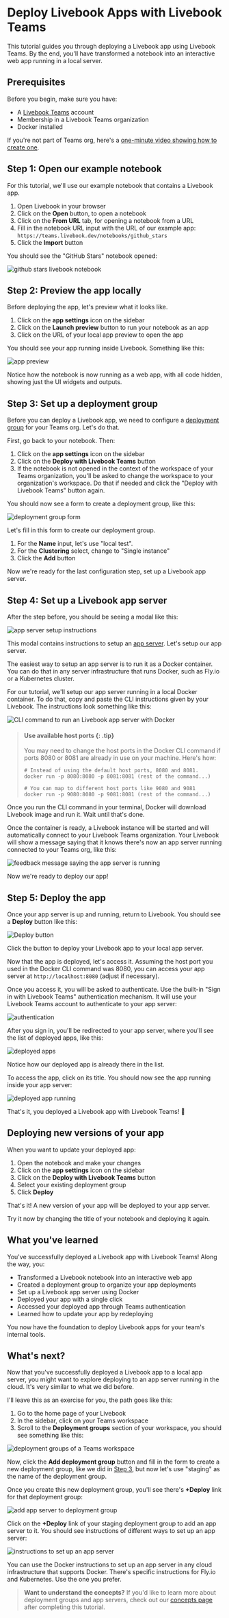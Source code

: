 # Deploy Livebook Apps with Livebook Teams

This tutorial guides you through deploying a Livebook app using Livebook Teams. By the end, you'll have transformed a notebook into an interactive web app running in a local server.

## Prerequisites

Before you begin, make sure you have:

- A [Livebook Teams](https://livebook.dev/teams) account
- Membership in a Livebook Teams organization
- Docker installed

If you're not part of Teams org, here's a [one-minute video showing how to create one](https://www.youtube.com/watch?v=Ox8-JT0JHO4).

## Step 1: Open our example notebook

For this tutorial, we'll use our example notebook that contains a Livebook app.

1. Open Livebook in your browser
2. Click on the **Open** button, to open a notebook
3. Click on the **From URL** tab, for opening a notebook from a URL
4. Fill in the notebook URL input with the URL of our example app: `https://teams.livebook.dev/notebooks/github_stars`
5. Click the **Import** button

You should see the "GitHub Stars" notebook opened:

![github stars livebook notebook](images/github_stars_notebook.png)

## Step 2: Preview the app locally

Before deploying the app, let's preview what it looks like.

1. Click on the **app settings** icon on the sidebar
2. Click on the **Launch preview** button to run your notebook as an app
3. Click on the URL of your local app preview to open the app

You should see your app running inside Livebook. Something like this:

![app preview](images/app_preview.png)

Notice how the notebook is now running as a web app, with all code hidden, showing just the UI widgets and outputs.

## Step 3: Set up a deployment group

Before you can deploy a Livebook app, we need to configure a [deployment group](teams_concepts.md#deployment-groups)
for your Teams org. Let's do that.

First, go back to your notebook. Then:

1. Click on the **app settings** icon on the sidebar
2. Click on the **Deploy with Livebook Teams** button
3. If the notebook is not opened in the context of the workspace of your Teams organization, you'll be asked to change the workspace to your organization's workspace. Do that if needed and click the "Deploy with Livebook Teams" button again.

You should now see a form to create a deployment group, like this:

![deployment group form](images/deployment_group_form.png)

Let's fill in this form to create our deployment group.

1. For the **Name** input, let's use "local test".
2. For the **Clustering** select, change to "Single instance"
3. Click the **Add** button

Now we're ready for the last configuration step, set up a Livebook app server.

## Step 4: Set up a Livebook app server

After the step before, you should be seeing a modal like this:

![app server setup instructions](images/app_server_setup.png)

This modal contains instructions to setup an [app server](teams_concepts.md#app-server). Let's setup our app server.

The easiest way to setup an app server is to run it as a Docker container. You can do that in any
server infrastructure that runs Docker, such as Fly.io or a Kubernetes cluster.

For our tutorial, we'll setup our app server running in a local Docker container. To do that,
copy and paste the CLI instructions given by your Livebook. The instructions look something
like this:

![CLI command to run an Livebook app server with Docker](images/app_server_docker.png)

> #### Use available host ports {: .tip}
>
> You may need to change the host ports in the Docker CLI command if ports
> 8080 or 8081 are already in use on your machine. Here's how:
>
> ```
> # Instead of using the default host ports, 8080 and 8081.
> docker run -p 8080:8080 -p 8081:8081 (rest of the command...)
> ```
>
> ```
> # You can map to different host ports like 9080 and 9081
> docker run -p 9080:8080 -p 9081:8081 (rest of the command...)
> ```

Once you run the CLI command in your terminal, Docker will download Livebook image and run it. Wait until that's done.

Once the container is ready, a Livebook instance will be started and will automatically connect to your Livebook Teams organization. Your Livebook will show a message saying that it knows there's now an app server running connected to your Teams org, like this:

![feedback message saying the app server is running](images/app_server_setup_message.png)

Now we're ready to deploy our app!

## Step 5: Deploy the app

Once your app server is up and running, return to Livebook. You should see a **Deploy** button like this:

![Deploy button](images/deploy_button.png)

Click the button to deploy your Livebook app to your local app server.

Now that the app is deployed, let's access it. Assuming the host port you used in the Docker CLI command was 8080, you can access your app server at `http://localhost:8080` (adjust if necessary).

Once you access it, you will be asked to authenticate. Use the built-in "Sign in with Livebook Teams" authentication mechanism. It will use your Livebook Teams account to authenticate to your app server:

![authentication](images/app_server_authentication.png)

After you sign in, you'll be redirected to your app server, where you'll see the list of deployed
apps, like this:

![deployed apps](images/deployed_apps.png)

Notice how our deployed app is already there in the list.

To access the app, click on its title. You should now see the app running inside your app server:

![deployed app running](images/deployed_app.png)

That's it, you deployed a Livebook app with Livebook Teams! 🎉

## Deploying new versions of your app

When you want to update your deployed app:

1. Open the notebook and make your changes
2. Click on the **app settings** icon on the sidebar
3. Click on the **Deploy with Livebook Teams** button
4. Select your existing deployment group
5. Click **Deploy**

That's it! A new version of your app will be deployed to your app server.

Try it now by changing the title of your notebook and deploying it again.

## What you've learned

You've successfully deployed a Livebook app with Livebook Teams! Along the way, you:

- Transformed a Livebook notebook into an interactive web app
- Created a deployment group to organize your app deployments
- Set up a Livebook app server using Docker
- Deployed your app with a single click
- Accessed your deployed app through Teams authentication
- Learned how to update your app by redeploying

You now have the foundation to deploy Livebook apps for your team's internal tools.

## What's next?

Now that you've successfully deployed a Livebook app to a local app server, you might want to explore deploying to an app server running in the cloud. It's very similar to what we did before.

I'll leave this as an exercise for you, the path goes like this:

1. Go to the home page of your Livebook
2. In the sidebar, click on your Teams workspace
3. Scroll to the **Deployment groups** section of your workspace, you should see something like this:

![deployment groups of a Teams workspace](images/deployment_groups_inside_workspace.png)

Now, click the **Add deployment group** button and fill in the form to create a new deployment group, like we did in [Step 3](#step-3-set-up-a-deployment-group), but now let's use "staging" as the name of the deployment group.

Once you create this new deployment group, you'll see there's **+Deploy** link for that deployment
group:

![add app server to deployment group](images/add_app_server_to_deployment_group.png)

Click on the **+Deploy** link of your staging deployment group to add an app server to it. You should see instructions of different ways to set up an app server:

![instructions to set up an app server](images/instructions_setup_app_server.png)

You can use the Docker instructions to set up an app server in any cloud infrastructure that
supports Docker. There's specific instructions for Fly.io and Kubernetes. Use the one you prefer.

> **Want to understand the concepts?** If you'd like to learn more about deployment groups and app servers, check out our [concepts page](teams_concepts.md) after completing this tutorial.
